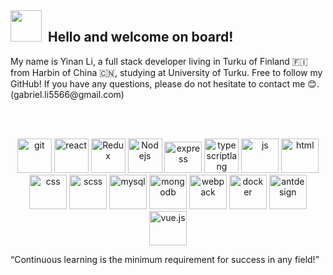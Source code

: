 <h2> <img src="https://emojis.slackmojis.com/emojis/images/1588315024/8823/hyperkitty.gif?1588315024" width="50" />&nbsp Hello and welcome on board!</h2>
<p>
My name is Yinan Li, a full stack developer living in Turku of Finland 🇫🇮 from Harbin of China 🇨🇳, studying at University of Turku. Free to follow my GitHub! If you have any questions, please do not hesitate to contact me 😊. 
(gabriel.li5566@gmail.com)
</p>

<br />
<br />
<p align="center">
  <img src="https://www.vectorlogo.zone/logos/git-scm/git-scm-icon.svg" alt="git" width="55" height="55"/> 
  <img src="https://www.vectorlogo.zone/logos/reactjs/reactjs-icon.svg" alt="react" width="55" height="55"/>
  <img src="https://github.com/detain/svg-logos/blob/master/svg/redux.svg" alt="Redux" width="55" height="55"/>
  <img src="https://www.vectorlogo.zone/logos/nodejs/nodejs-icon.svg" alt="Nodejs" width="55" height="55"/>
  <img src="https://www.vectorlogo.zone/logos/expressjs/expressjs-ar21.svg" alt="express" width="60" height="50"/>
  <img src="https://www.vectorlogo.zone/logos/typescriptlang/typescriptlang-icon.svg" alt="typescriptlang" width="55" height="55"/>
  <img src="https://www.vectorlogo.zone/logos/javascript/javascript-icon.svg" alt="js" width="60" height="55"/>
  <img src="https://www.vectorlogo.zone/logos/w3_html5/w3_html5-icon.svg" alt="html" width="60" height="55"/>
  <img src="https://www.vectorlogo.zone/logos/w3_css/w3_css-icon.svg" alt="css" width="60" height="55"/>
  <img src="https://www.vectorlogo.zone/logos/sass-lang/sass-lang-icon.svg" alt="scss" width="60" height="55"/>
  <img src="https://www.vectorlogo.zone/logos/mysql/mysql-icon.svg" alt="mysql" width="60" height="55"/>
  <img src="https://www.vectorlogo.zone/logos/mongodb/mongodb-icon.svg" alt="mongodb" width="60" height="55"/>
  <img src="https://www.vectorlogo.zone/logos/js_webpack/js_webpack-icon.svg" alt="webpack" width="60" height="55"/>
  <img src="https://www.vectorlogo.zone/logos/docker/docker-official.svg" alt="docker" width="60" height="55"/>
  <img src="https://gw.alipayobjects.com/zos/rmsportal/KDpgvguMpGfqaHPjicRK.svg" alt="antdesign" width="60" height="55"/>
  <img src="https://www.vectorlogo.zone/logos/vuejs/vuejs-icon.svg" alt="vue.js" width="60" height="55"/>
</p>

<q>Continuous learning is the minimum requirement for success in any field!</q>

<!---
liyinan0501/liyinan0501 is a ✨ special ✨ repository because its `README.md` (this file) appears on your GitHub profile.
You can click the Preview link to take a look at your changes.
--->
